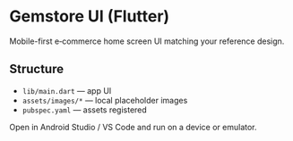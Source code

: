 # Gemstore UI (Flutter)

Mobile-first e‑commerce home screen UI matching your reference design.

## Structure
- `lib/main.dart` — app UI
- `assets/images/*` — local placeholder images
- `pubspec.yaml` — assets registered

Open in Android Studio / VS Code and run on a device or emulator.